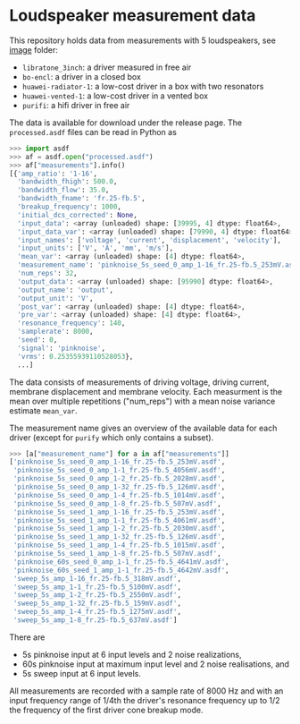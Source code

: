 # Loudspeaker measurement data

This repository holds data from measurements with 5 loudspeakers, see [image](./image) folder:

- `libratone_3inch`: a driver measured in free air
- `bo-encl`: a driver in a closed box
- `huawei-radiator-1`: a low-cost driver in a box with two resonators
- `huawei-vented-1`: a low-cost driver in a vented box
- `purifi`: a hifi driver in free air

The data is available for download under the release page. The `processed.asdf` files can be read in Python as

```python
>>> import asdf
>>> af = asdf.open("processed.asdf")
>>> af["measurements"].info()
[{'amp_ratio': '1-16',
  'bandwidth_fhigh': 500.0,
  'bandwidth_flow': 35.0,
  'bandwidth_fname': 'fr.25-fb.5',
  'breakup_frequency': 1000,
  'initial_dcs_corrected': None,
  'input_data': <array (unloaded) shape: [39995, 4] dtype: float64>,
  'input_data_var': <array (unloaded) shape: [79990, 4] dtype: float64>,
  'input_names': ['voltage', 'current', 'displacement', 'velocity'],
  'input_units': ['V', 'A', 'mm', 'm/s'],
  'mean_var': <array (unloaded) shape: [4] dtype: float64>,
  'measurement_name': 'pinknoise_5s_seed_0_amp_1-16_fr.25-fb.5_253mV.asdf',
  'num_reps': 32,
  'output_data': <array (unloaded) shape: [95990] dtype: float64>,
  'output_name': 'output',
  'output_unit': 'V',
  'post_var': <array (unloaded) shape: [4] dtype: float64>,
  'pre_var': <array (unloaded) shape: [4] dtype: float64>,
  'resonance_frequency': 140,
  'samplerate': 8000,
  'seed': 0,
  'signal': 'pinknoise',
  'vrms': 0.25355939110528053},
  ...]
```

The data consists of measurements of driving voltage, driving current, membrane displacement and membrane velocity. Each measurment is the mean over multiple repetitions ("num_reps") with a mean noise variance estimate `mean_var`.

The measurement name gives an overview of the available data for each driver (except for `purify` which only contains a subset).

```python
>>> [a["measurement_name"] for a in af["measurements"]]
['pinknoise_5s_seed_0_amp_1-16_fr.25-fb.5_253mV.asdf',
 'pinknoise_5s_seed_0_amp_1-1_fr.25-fb.5_4056mV.asdf',
 'pinknoise_5s_seed_0_amp_1-2_fr.25-fb.5_2028mV.asdf',
 'pinknoise_5s_seed_0_amp_1-32_fr.25-fb.5_126mV.asdf',
 'pinknoise_5s_seed_0_amp_1-4_fr.25-fb.5_1014mV.asdf',
 'pinknoise_5s_seed_0_amp_1-8_fr.25-fb.5_507mV.asdf',
 'pinknoise_5s_seed_1_amp_1-16_fr.25-fb.5_253mV.asdf',
 'pinknoise_5s_seed_1_amp_1-1_fr.25-fb.5_4061mV.asdf',
 'pinknoise_5s_seed_1_amp_1-2_fr.25-fb.5_2030mV.asdf',
 'pinknoise_5s_seed_1_amp_1-32_fr.25-fb.5_126mV.asdf',
 'pinknoise_5s_seed_1_amp_1-4_fr.25-fb.5_1015mV.asdf',
 'pinknoise_5s_seed_1_amp_1-8_fr.25-fb.5_507mV.asdf',
 'pinknoise_60s_seed_0_amp_1-1_fr.25-fb.5_4641mV.asdf',
 'pinknoise_60s_seed_1_amp_1-1_fr.25-fb.5_4642mV.asdf',
 'sweep_5s_amp_1-16_fr.25-fb.5_318mV.asdf',
 'sweep_5s_amp_1-1_fr.25-fb.5_5100mV.asdf',
 'sweep_5s_amp_1-2_fr.25-fb.5_2550mV.asdf',
 'sweep_5s_amp_1-32_fr.25-fb.5_159mV.asdf',
 'sweep_5s_amp_1-4_fr.25-fb.5_1275mV.asdf',
 'sweep_5s_amp_1-8_fr.25-fb.5_637mV.asdf']
```

There are 

- 5s pinknoise input at 6 input levels and 2 noise realizations,
- 60s pinknoise input at maximum input level and 2 noise realisations, and
- 5s sweep input at 6 input levels.

All measurements are recorded with a sample rate of 8000 Hz and with an input frequency range of 1/4th the driver's resonance frequency up to 1/2 the frequency of the first driver cone breakup mode.
